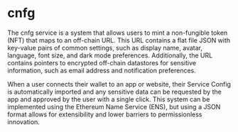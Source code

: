 # cnfg

The cnfg service is a system that allows users to mint a non-fungible token (NFT) that maps to an off-chain URL. This URL contains a flat file JSON with key-value pairs of common settings, such as display name, avatar, language, font size, and dark mode preferences. Additionally, the URL contains pointers to encrypted off-chain datastores for sensitive information, such as email address and notification preferences.

When a user connects their wallet to an app or website, their Service Config is automatically imported and any sensitive data can be requested by the app and approved by the user with a single click. This system can be implemented using the Ethereum Name Service (ENS), but using a JSON format allows for extensibility and lower barriers to permissionless innovation.